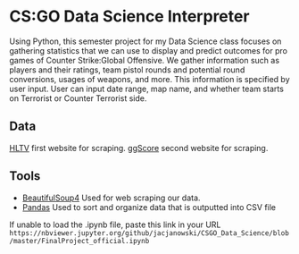 # CS:GO Data Science Interpreter
Using Python, this semester project for my Data Science class focuses on gathering statistics that we can use to display and predict outcomes for pro games of Counter Strike:Global Offensive.
We gather information such as players and their ratings, team pistol rounds and potential round conversions, usages of weapons, and more. This information 
is specified by user input. User can input date range, map name, and whether team starts on Terrorist or Counter Terrorist side.

## Data
[HLTV](https://www.hltv.org/stats) first website for scraping.
[ggScore](https://ggscore.com/en/csgo) second website for scraping.
## Tools
- [BeautifulSoup4](https://www.crummy.com/software/BeautifulSoup/bs4/doc/) Used for web scraping our data.
- [Pandas](https://pandas.pydata.org/) Used to sort and organize data that is outputted into CSV file

If unable to load the .ipynb file, paste this link in your URL
``` https://nbviewer.jupyter.org/github/jacjanowski/CSGO_Data_Science/blob/master/FinalProject_official.ipynb ```
